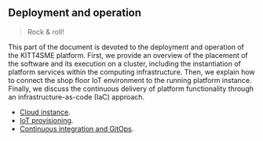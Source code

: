 Deployment and operation
------------------------
> Rock & roll!


This part of the document is devoted to the deployment and operation
of the KITT4SME platform. First, we provide an overview of the placement
of the software and its execution on a cluster, including the instantiation
of platform services within the computing infrastructure. Then, we explain
how to connect the shop floor IoT environment to the running platform
instance. Finally, we discuss the continuous delivery of platform
functionality through an infrastructure-as-code (IaC) approach.


- [Cloud instance][view.crt].
- [IoT provisioning][view.provisioning].
- [Continuous integration and GitOps][view.ci].




[view.ci]: ./mesh/gitops.md
[view.crt]: ./mesh/cloud.md
[view.provisioning]: ./fw-middleware/provisioning.md

